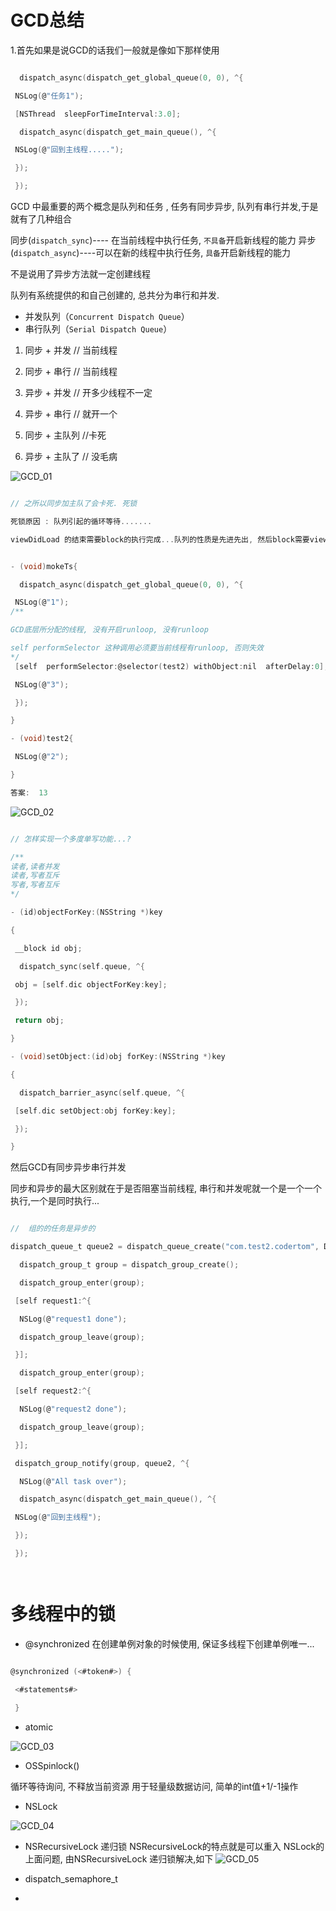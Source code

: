 # GCD总结

1.首先如果是说GCD的话我们一般就是像如下那样使用

```C

  dispatch_async(dispatch_get_global_queue(0, 0), ^{

 NSLog(@"任务1");

 [NSThread  sleepForTimeInterval:3.0];

  dispatch_async(dispatch_get_main_queue(), ^{

 NSLog(@"回到主线程.....");

 });

 });

```

GCD 中最重要的两个概念是队列和任务 , 任务有同步异步, 队列有串行并发,于是就有了几种组合

同步(`dispatch_sync`)---- 在当前线程中执行任务, `不具备`开启新线程的能力
异步(`dispatch_async`)----可以在新的线程中执行任务, `具备`开启新线程的能力

不是说用了异步方法就一定创建线程

队列有系统提供的和自己创建的, 总共分为串行和并发.

- 并发队列（`Concurrent Dispatch Queue`）
- 串行队列（`Serial Dispatch Queue`）

1. 同步 + 并发 // 当前线程
2. 同步 + 串行 // 当前线程
3. 异步 + 并发 // 开多少线程不一定
4. 异步 + 串行 //  就开一个

5. 同步 + 主队列 //卡死
6. 异步 + 主队了 // 没毛病

![GCD_01](images/GCD_01.png)
```C

// 之所以同步加主队了会卡死. 死锁

死锁原因 : 队列引起的循环等待.......

viewDidLoad 的结束需要block的执行完成...队列的性质是先进先出, 然后block需要viewDidLoad执行完成, 然后就那么互相等.

```



```C

- (void)mokeTs{

  dispatch_async(dispatch_get_global_queue(0, 0), ^{

 NSLog(@"1");
/**

GCD底层所分配的线程, 没有开启runloop, 没有runloop

self performSelector 这种调用必须要当前线程有runloop, 否则失效
*/
 [self  performSelector:@selector(test2) withObject:nil  afterDelay:0];

 NSLog(@"3");

 });

}

- (void)test2{

 NSLog(@"2");

}

答案:  13

```


![GCD_02](images/GCD_02.png)
```C

// 怎样实现一个多度单写功能...?

/**
读者,读者并发
读者,写者互斥
写者,写者互斥
*/

- (id)objectForKey:(NSString *)key

{

 __block id obj;

  dispatch_sync(self.queue, ^{

 obj = [self.dic objectForKey:key];

 });

 return obj;

}

- (void)setObject:(id)obj forKey:(NSString *)key

{

  dispatch_barrier_async(self.queue, ^{

 [self.dic setObject:obj forKey:key];

 });

}


```



然后GCD有同步异步串行并发

同步和异步的最大区别就在于是否阻塞当前线程, 串行和并发呢就一个是一个一个执行,一个是同时执行...



```c

//  组的的任务是异步的

dispatch_queue_t queue2 = dispatch_queue_create("com.test2.codertom", DISPATCH_QUEUE_CONCURRENT);

  dispatch_group_t group = dispatch_group_create();

  dispatch_group_enter(group);

 [self request1:^{

  NSLog(@"request1 done");

  dispatch_group_leave(group);

 }];

  dispatch_group_enter(group);

 [self request2:^{

  NSLog(@"request2 done");

  dispatch_group_leave(group);

 }];

 dispatch_group_notify(group, queue2, ^{

  NSLog(@"All task over");

  dispatch_async(dispatch_get_main_queue(), ^{

 NSLog(@"回到主线程");

 });

 });




```




# 多线程中的锁

- @synchronized
在创建单例对象的时候使用, 保证多线程下创建单例唯一...

```C

@synchronized (<#token#>) {

 <#statements#>

 }

```

- atomic

![GCD_03](images/GCD_03.png)

- OSSpinlock()

循环等待询问, 不释放当前资源
用于轻量级数据访问, 简单的int值+1/-1操作

- NSLock

![GCD_04](images/GCD_04.png)

- NSRecursiveLock 递归锁
NSRecursiveLock的特点就是可以重入
NSLock的上面问题, 由NSRecursiveLock 递归锁解决,如下
![GCD_05](images/GCD_05.png)




- dispatch_semaphore_t
- 